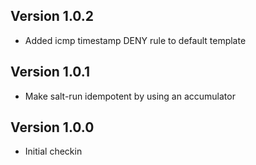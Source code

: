 ## Version 1.0.2

* Added icmp timestamp DENY rule to default template

## Version 1.0.1

* Make salt-run idempotent by using an accumulator

## Version 1.0.0

* Initial checkin

